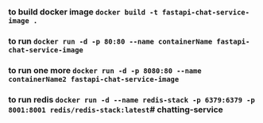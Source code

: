 ### to build docker image `docker build -t fastapi-chat-service-image .`
### to run `docker run -d -p 80:80 --name containerName fastapi-chat-service-image`
### to run one more `docker run -d -p 8080:80 --name containerName2 fastapi-chat-service-image`
### to run redis `docker run -d --name redis-stack -p 6379:6379 -p 8001:8001 redis/redis-stack:latest`# chatting-service
